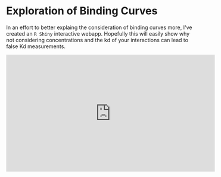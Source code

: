 # Exploration of Binding Curves

In an effort to better explaing the consideration of binding curves more, I've created an `R Shiny` interactive webapp.
Hopefully this will easily show why not considering concentrations and the kd of your interactions can lead to false Kd measurements.

<iframe width="560" height="315" src="https://bunchofbradys.shinyapps.io/Binding_Simulation/" frameborder="0" allowfullscreen></iframe>
